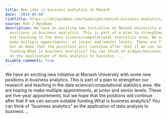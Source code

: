```yaml
---
title: New jobs in business analytics at Monash
date: '2014-05-04'
linkTitle: https://robjhyndman.com/hyndsight/monash-business-analytics/
source: Rob J Hyndman
description: We have an exciting new initiative at Monash University with some new
  positions in business analytics. This is part of a plan to strengthen our research
  and teaching in the data science/computational statistics area. We are hoping to
  make multiple appointments, at junior and senior levels. These are five-year appointments,
  but we hope that the positions will continue after that if we can secure suitable
  funding.What is business analytics? You can think of &ldquo;business analytics&rdquo;
  as the application of data analysis to business ...
disable_comments: true
---
```

We have an exciting new initiative at Monash University with some new positions in business analytics. This is part of a plan to strengthen our research and teaching in the data science/computational statistics area. We are hoping to make multiple appointments, at junior and senior levels. These are five-year appointments, but we hope that the positions will continue after that if we can secure suitable funding.What is business analytics? You can think of &ldquo;business analytics&rdquo; as the application of data analysis to business ...